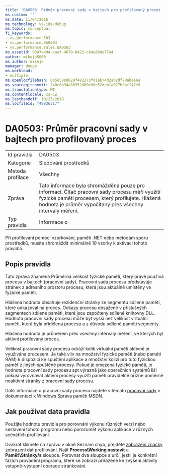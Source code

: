 ```yaml
---
title: 'DA0503: Průměr pracovní sady v bajtech pro profilovaný proces | Dokumentace Microsoftu'
ms.custom: ''
ms.date: 11/04/2016
ms.technology: vs-ide-debug
ms.topic: conceptual
f1_keywords:
- vs.performance.503
- vs.performance.DA0503
- vs.performance.rules.DA0503
ms.assetid: 9047a494-eaaf-4679-b422-c64e8bde77a4
author: mikejo5000
ms.author: mikejo
manager: douge
ms.workload:
- multiple
ms.openlocfilehash: 8b56588d829f482273fd1ab74d2ab2df70abea6e
ms.sourcegitcommit: 240c8b34e80952d00e90c52dcb1a077b9aff47f6
ms.translationtype: MT
ms.contentlocale: cs-CZ
ms.lasthandoff: 10/23/2018
ms.locfileid: "49836317"
---
```

# <a name="da0503-average-working-set-in-bytes-for-the-process-being-profiled"></a>DA0503: Průměr pracovní sady v bajtech pro profilovaný proces

|||  
|-|-|  
|Id pravidla|DA0503|  
|Kategorie|Sledování prostředků|  
|Metoda profilace|Všechny|  
|Zpráva|Tato informace byla shromážděna pouze pro informaci. Čítač pracovní sady procesu měří využití fyzické paměti procesem, který profilujete. Hlášená hodnota je průměr vypočítaný přes všechny intervaly měření.|  
|Typ pravidla|Informace o|  

 Při profilování pomocí vzorkování, paměti .NET nebo metodám sporu prostředků, musíte shromáždit minimálně 10 vzorky k aktivaci tohoto pravidla.  

## <a name="rule-description"></a>Popis pravidla  
 Tato zpráva znamená Průměrná velikost fyzické paměti, který právě používá procesu v bajtech (pracovní sady). Pracovní sada procesu představuje stránek z adresního prostoru procesu, která jsou aktuálně umístěny ve fyzické paměti.  

 Hlášená hodnota obsahuje rezidenční stránky ze segmentu sdílené paměti, které odkazoval na proces. Odkazy procesu obsažené v příslušných segmentech sdílené paměti, které jsou započteny sdílené knihovny DLL. Hodnota pracovní sady procesu může být vyšší než velikost virtuální paměti, která byla přidělena procesu a z důvodu sdílené paměti segmenty.  

 Hlášená hodnota je průměrem přes všechny intervaly měření, ve kterých byl aktivní profilovaný proces.  

 Velikost pracovní sady procesu odráží kolik virtuální paměti aktivně je využívána procesem. Je také vliv na množství fyzické paměti (nebo paměti RAM) k dispozici ke spuštění aplikace a množství kolizí pro tuto fyzickou paměť z jiných spuštěné procesy. Pokud je omezena fyzické paměti, je hodnota pracovní sady procesu apt výrazně jako operačních systémů liší pokusí vyrovnávat aktivní procesy využití paměti pravidelně ořízne poměrně neaktivní stránky z pracovní sady procesu.  

 Další informace o pracovní sady procesu najdete v tématu [pracovní sady](http://go.microsoft.com/fwlink/?LinkId=177830) v dokumentaci k Windows Správa paměti MSDN.  

## <a name="how-to-use-rule-data"></a>Jak používat data pravidla  
 Použijte hodnotu pravidla pro porovnání výkonu různých verzí nebo sestavení tohoto programu nebo porozumět výkonu aplikace v různých scénářích profilování.  

 Dvakrát klikněte na zprávu v okně Seznam chyb, přejděte [zobrazení značky](../profiling/marks-view.md) zobrazení dat profilování. Najít **Process\Working nastavit** a **Paměť\Stránky/s** sloupce. Porovnat dva sloupce a určí, jestli je konkrétní fázích provádění programu, které se zobrazí přiřazené ke zvýšení aktivity vstupně-výstupní operace stránkování.